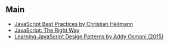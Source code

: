 ## Main

- [JavaScript Best Practices by Christian Heilmann](https://dev.opera.com/articles/javascript-best-practices/)
- [JavaScript: The Right Way](http://jstherightway.org/)
- [Learning JavaScript Design Patterns by Addy Osmani (2015)](https://addyosmani.com/resources/essentialjsdesignpatterns/book/)
